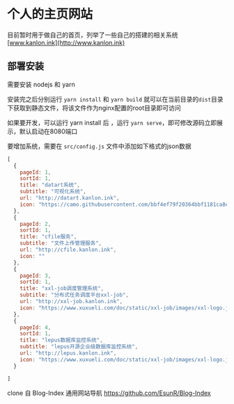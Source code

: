 # 个人的主页网站

目前暂时用于做自己的首页，列举了一些自己的搭建的相关系统  [www.kanlon.ink](http://www.kanlon.ink)


## 部署安装

需要安装 nodejs 和 yarn

安装完之后分别运行 `yarn install` 和 `yarn build` 就可以在当前目录的`dist`目录下获取到静态文件，将该文件作为nginx配置的root目录即可访问


如果要开发，可以运行 yarn install 后 ，运行 `yarn serve`，即可修改源码立即展示，默认启动在8080端口


要增加系统，需要在 `src/config.js` 文件中添加如下格式的json数据


```js
[
  {
    pageId: 1,
    sortId: 1,
    title: "datart系统",
    subtitle: "可视化系统",
    url: "http://datart.kanlon.ink",
    icon: "https://camo.githubusercontent.com/bbf4ef79f20364bbf1181ca8ef4d5038781f1c2fefb202af2e8f377bcf6bb3cd/68747470733a2f2f72756e6e696e672d656c657068616e742e6769746875622e696f2f6461746172742d646f63732f696d616765732f61626f75742f6c6f676f5f776974685f746578742e6a7067"
  },
  {
    pageId: 2,
    sortId: 1,
    title: "cfile服务",
    subtitle: "文件上传管理服务",
    url: "http://cfile.kanlon.ink",
    icon: ""
  },
  {
    pageId: 3,
    sortId: 1,
    title: "xxl-job调度管理系统",
    subtitle: "分布式任务调度平台xxl-job",
    url: "http://xxl-job.kanlon.ink",
    icon: "https://www.xuxueli.com/doc/static/xxl-job/images/xxl-logo.jpg"
  },
  {
    pageId: 4,
    sortId: 1,
    title: "lepus数据库监控系统",
    subtitle: "lepus开源企业级数据库监控系统",
    url: "http://lepus.kanlon.ink",
    icon: "https://www.xuxueli.com/doc/static/xxl-job/images/xxl-logo.jpg"
  }

]
```
clone 自 Blog-Index 通用网站导航 https://github.com/EsunR/Blog-Index





